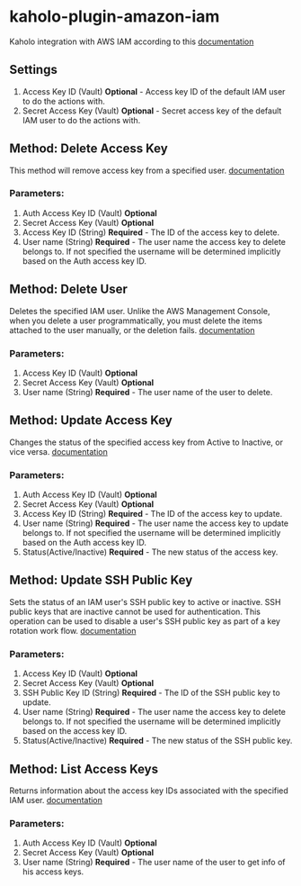 # kaholo-plugin-amazon-iam
Kaholo integration with AWS IAM according to this [documentation](https://docs.aws.amazon.com/AWSJavaScriptSDK/latest/AWS/IAM.html)

## Settings
1. Access Key ID (Vault) **Optional** - Access key ID of the default IAM user to do the actions with.
2. Secret Access Key (Vault) **Optional** - Secret access key of the default IAM user to do the actions with.

## Method: Delete Access Key
This method will remove access key from a specified user. [documentation](https://docs.aws.amazon.com/AWSJavaScriptSDK/latest/AWS/IAM.html#deleteAccessKey-property)

### Parameters:
1. Auth Access Key ID (Vault) **Optional**
2. Secret Access Key (Vault) **Optional**
3. Access Key ID (String) **Required** - The ID of the access key to delete.
4. User name (String) **Required**  - The user name the access key to delete belongs to. If not specified the username will be determined implicitly based on the Auth access key ID.

## Method: Delete User
Deletes the specified IAM user. Unlike the AWS Management Console, when you delete a user programmatically, you must delete the items attached to the user manually, or the deletion fails. [documentation](https://docs.aws.amazon.com/AWSJavaScriptSDK/latest/AWS/IAM.html#deleteUser-property)

### Parameters:
1. Access Key ID (Vault) **Optional**
2. Secret Access Key (Vault) **Optional**
3. User name (String) **Required**  - The user name of the user to delete.

## Method: Update Access Key
Changes the status of the specified access key from Active to Inactive, or vice versa. [documentation](https://docs.aws.amazon.com/AWSJavaScriptSDK/latest/AWS/IAM.html#updateAccessKey-property)

### Parameters:
1. Auth Access Key ID (Vault) **Optional**
2. Secret Access Key (Vault) **Optional**
3. Access Key ID (String) **Required** - The ID of the access key to update.
4. User name (String) **Required**  - The user name the access key to update belongs to. If not specified the username will be determined implicitly based on the Auth access key ID.
5. Status(Active/Inactive) **Required**  - The new status of the access key.

## Method: Update SSH Public Key
Sets the status of an IAM user's SSH public key to active or inactive. SSH public keys that are inactive cannot be used for authentication. This operation can be used to disable a user's SSH public key as part of a key rotation work flow. [documentation](https://docs.aws.amazon.com/AWSJavaScriptSDK/latest/AWS/IAM.html#updateSSHPublicKey-property)

### Parameters:
1. Access Key ID (Vault) **Optional**
2. Secret Access Key (Vault) **Optional**
3. SSH Public Key ID (String) **Required** - The ID of the SSH public key to update. 
4. User name (String) **Required**  - The user name the access key to delete belongs to. If not specified the username will be determined implicitly based on the access key ID.
5. Status(Active/Inactive) **Required**  - The new status of the SSH public key.

## Method: List Access Keys
Returns information about the access key IDs associated with the specified IAM user.  [documentation](https://docs.aws.amazon.com/AWSJavaScriptSDK/latest/AWS/IAM.html#listAccessKeys-property)

### Parameters:
1. Auth Access Key ID (Vault) **Optional**
2. Secret Access Key (Vault) **Optional**
3. User name (String) **Required**  - The user name of the user to get info of his access keys.